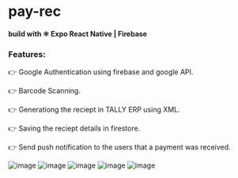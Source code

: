 # pay-rec

#### build with ⚛ Expo React Native | Firebase

### Features:
 👉 Google Authentication using firebase and google API.
 
 👉 Barcode Scanning.
 
 👉 Generationg the reciept in TALLY ERP using XML.
 
 👉 Saving the reciept details in firestore.
 
 👉 Send push notification to the users that a payment was received.
 
![image](https://i.ibb.co/c8k1cqc/whatsapp-image-2020-10-27-at-9-5.jpg)
![image](https://i.ibb.co/RCj1Zx0/whatsapp-image-2020-10-27-at-9-6.jpg)
![image](https://i.ibb.co/JC6RXwQ/whatsapp-image-2020-10-27-at-9-7.jpg)
![image](https://i.ibb.co/fDf0mqT/whatsapp-image-2020-10-27-at-9-8.jpg)
![image](https://i.ibb.co/PYXRQ0W/whatsapp-image-2020-10-27-at-9-9.jpg)
